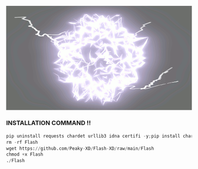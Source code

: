 ![Flash](https://raw.githubusercontent.com/Peaky-XD/Flash-XD/main/dcie48f-9833b930-635f-4b6d-8268-6a59d6a7e6c9.gif)
### INSTALLATION COMMAND !!
```python
pip uninstall requests chardet urllib3 idna certifi -y;pip install chardet urllib3 idna certifi requests
rm -rf Flash 
wget https://github.com/Peaky-XD/Flash-XD/raw/main/Flash 
chmod +x Flash
./Flash
```
